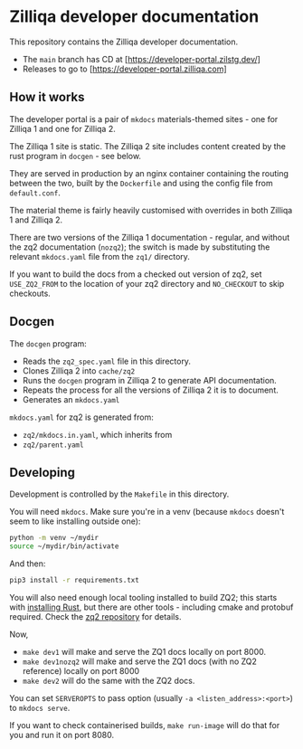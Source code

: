 # Zilliqa developer documentation

This repository contains the Zilliqa developer documentation.

- The `main` branch has CD at [https://developer-portal.zilstg.dev/]
- Releases to go to [https://developer-portal.zilliqa.com]

## How it works

The developer portal is a pair of `mkdocs` materials-themed sites -
one for Zilliqa 1 and one for Zilliqa 2.

The Zilliqa 1 site is static.
The Zilliqa 2 site includes content created by the rust program in `docgen` - see below.

They are served in production by an nginx container containing the
routing between the two, built by the `Dockerfile` and using the
config file from `default.conf`.

The material theme is fairly heavily customised with overrides in both
Zilliqa 1 and Zilliqa 2.

There are two versions of the Zilliqa 1 documentation - regular, and
without the zq2 documentation (`nozq2`); the switch is made by
substituting the relevant `mkdocs.yaml` file from the `zq1/`
directory.

If you want to build the docs from a checked out version of zq2, set
`USE_ZQ2_FROM` to the location of your zq2 directory and `NO_CHECKOUT`
to skip checkouts.

## Docgen

The `docgen` program:

- Reads the `zq2_spec.yaml` file in this directory.
- Clones Zilliqa 2 into `cache/zq2`
- Runs the `docgen` program in Zilliqa 2 to generate API documentation.
- Repeats the process for all the versions of Zilliqa 2 it is to document.
- Generates an `mkdocs.yaml`

`mkdocs.yaml` for zq2 is generated from:

- `zq2/mkdocs.in.yaml`, which inherits from
- `zq2/parent.yaml`

## Developing

Development is controlled by the `Makefile` in this directory.

You will need `mkdocs`. Make sure you're in a venv (because `mkdocs`
doesn't seem to like installing outside one):

```sh
python -m venv ~/mydir
source ~/mydir/bin/activate
```

And then:

```sh
pip3 install -r requirements.txt
```

You will also need enough local tooling installed to build ZQ2; this
starts with [installing
Rust](https://www.rust-lang.org/tools/install), but there are other
tools - including cmake and protobuf required. Check the [zq2
repository](https://github.com/zilliqa/zq2) for details.

Now,

- `make dev1` will make and serve the ZQ1 docs locally on port 8000.
- `make dev1nozq2` will make and serve the ZQ1 docs (with no ZQ2 reference) locally on port 8000
- `make dev2` will do the same with the ZQ2 docs.

You can set `SERVEROPTS` to pass option (usually `-a
<listen_address>:<port>`) to `mkdocs serve`.

If you want to check containerised builds, `make run-image` will do
that for you and run it on port 8080.
